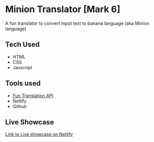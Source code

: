 # Minion Translator [Mark 6]
A fun translator to convert input text to banana language (aka Minion language)


## Tech Used
 - HTML
 - CSS
 - Javscript
 
 ## Tools used
 - [Fun Translation API](https://funtranslations.com/api/minion)
 - Netlify
 - Github

   


## Live Showcase
[Link to Live showcase on Netlify](https://bananatranslatorvv.netlify.app/)

